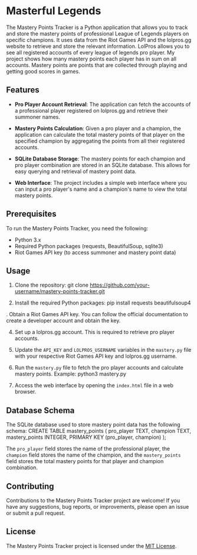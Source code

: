 # Masterful Legends

The Mastery Points Tracker is a Python application that allows you to track and store the mastery points of professional League of Legends players on specific champions. It uses data from the Riot Games API and the lolpros.gg website to retrieve and store the relevant information. LolPros allows you to see all registered accounts of every league of legends pro player. My project shows how many mastery points each player has in sum on all accounts. Mastery points are points that are collected through playing and getting good scores in games.

## Features

- **Pro Player Account Retrieval**: The application can fetch the accounts of a professional player registered on lolpros.gg and retrieve their summoner names.

- **Mastery Points Calculation**: Given a pro player and a champion, the application can calculate the total mastery points of that player on the specified champion by aggregating the points from all their registered accounts.

- **SQLite Database Storage**: The mastery points for each champion and pro player combination are stored in an SQLite database. This allows for easy querying and retrieval of mastery point data.

- **Web Interface**: The project includes a simple web interface where you can input a pro player's name and a champion's name to view the total mastery points.

## Prerequisites

To run the Mastery Points Tracker, you need the following:

- Python 3.x
- Required Python packages (requests, BeautifulSoup, sqlite3)
- Riot Games API key (to access summoner and mastery point data)

## Usage

1. Clone the repository:
git clone https://github.com/your-username/mastery-points-tracker.git

2. Install the required Python packages:
pip install requests beautifulsoup4

. Obtain a Riot Games API key. You can follow the official documentation to create a developer account and obtain the key.

4. Set up a lolpros.gg account. This is required to retrieve pro player accounts.

5. Update the `API_KEY` and `LOLPROS_USERNAME` variables in the `mastery.py` file with your respective Riot Games API key and lolpros.gg username.

6. Run the `mastery.py` file to fetch the pro player accounts and calculate mastery points. Example:
python3 mastery.py

7. Access the web interface by opening the `index.html` file in a web browser.

## Database Schema

The SQLite database used to store mastery point data has the following schema:
CREATE TABLE mastery_points (
pro_player TEXT,
champion TEXT,
mastery_points INTEGER,
PRIMARY KEY (pro_player, champion)
);


The `pro_player` field stores the name of the professional player, the `champion` field stores the name of the champion, and the `mastery_points` field stores the total mastery points for that player and champion combination.

## Contributing

Contributions to the Mastery Points Tracker project are welcome! If you have any suggestions, bug reports, or improvements, please open an issue or submit a pull request.

## License

The Mastery Points Tracker project is licensed under the [MIT License](LICENSE).
